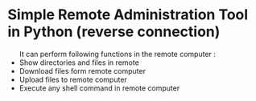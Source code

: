 <h1>Simple Remote Administration Tool in Python (reverse connection)</h1>

<ul>It can perform following functions in the remote computer :
<li>Show directories and files in remote</li>
<li>Download files form remote computer</li>
<li>Upload files to remote computer</li>
<li>Execute any shell command in remote computer</li>
</ul>
